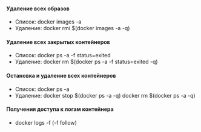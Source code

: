 #### Удаление всех образов
- Список: docker images -a
- Удаление: docker rmi $(docker images -a -q)

#### Удаление всех закрытых контейнеров
- Список: docker ps -a -f status=exited
- Удаление: docker rm $(docker ps -a -f status=exited -q)

#### Остановка и удаление всех контейнеров
- Список: docker ps -a
- Удаление:
  docker stop $(docker ps -a -q)
  docker rm $(docker ps -a -q)
  
#### Получения доступа к логам контейнера
- docker logs -f   (-f follow)
  

